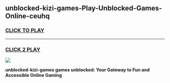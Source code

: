 
## unblocked-kizi-games-Play-Unblocked-Games-Online-ceuhq
<h3>
<a href="https://premium76.site?title=unblocked-kizi-games&ref=25A">CLICK TO PLAY</a></h3>
<hr>

<h3>
<a href="https://premium76.site?title=unblocked-kizi-games&ref=25A">CLICK 2 PLAY</a>
  
</h3>

<a href="https://premium76.site?title=unblocked-kizi-games&ref=25A"><img src="https://clearcache.store/games.png"></a>


**unblocked-kizi-games games unblocked: Your Gateway to Fun and Accessible Online Gaming**
